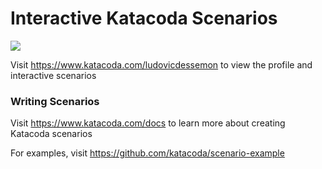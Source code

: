 # Interactive Katacoda Scenarios

[![](http://shields.katacoda.com/katacoda/ludovicdessemon/count.svg)](https://www.katacoda.com/ludovicdessemon "Get your profile on Katacoda.com")

Visit https://www.katacoda.com/ludovicdessemon to view the profile and interactive scenarios

### Writing Scenarios
Visit https://www.katacoda.com/docs to learn more about creating Katacoda scenarios

For examples, visit https://github.com/katacoda/scenario-example
